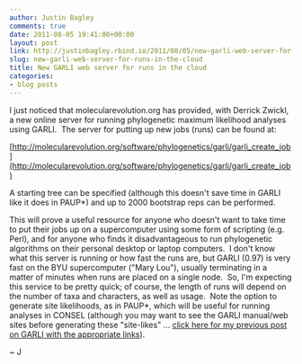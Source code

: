 ```yaml
---
author: Justin Bagley
comments: true
date: 2011-08-05 19:41:00+00:00
layout: post
link: http://justinbagley.rbind.io/2011/08/05/new-garli-web-server-for-runs-in-the-cloud/
slug: new-garli-web-server-for-runs-in-the-cloud
title: New GARLI web server for runs in the cloud
categories:
- blog posts
---
```


I just noticed that molecularevolution.org has provided, with Derrick Zwickl, a new online server for running phylogenetic maximum likelihood analyses using GARLI.  The server for putting up new jobs (runs) can be found at:  
  
[http://molecularevolution.org/software/phylogenetics/garli/garli_create_job](http://molecularevolution.org/software/phylogenetics/garli/garli_create_job)  
  
A starting tree can be specified (although this doesn't save time in GARLI like it does in PAUP*) and up to 2000 bootstrap reps can be performed.  
  
This will prove a useful resource for anyone who doesn't want to take time to put their jobs up on a supercomputer using some form of scripting (e.g. Perl), and for anyone who finds it disadvantageous to run phylogenetic algorithms on their personal desktop or laptop computers.  I don't know what this server is running or how fast the runs are, but GARLI (0.97) is very fast on the BYU supercomputer ("Mary Lou"), usually terminating in a matter of minutes when runs are placed on a single node.  So, I'm expecting this service to be pretty quick; of course, the length of runs will depend on the number of taxa and characters, as well as usage.  Note the option to generate site likelihoods, as in PAUP*, which will be useful for running analyses in CONSEL (although you may want to see the GARLI manual/web sites before generating these "site-likes" ... [click here for my previous post on GARLI with the appropriate links](http://ievofish.blogspot.com/2010/08/garli-program-for-maximum-likelihood.html)).  
  
~ J
